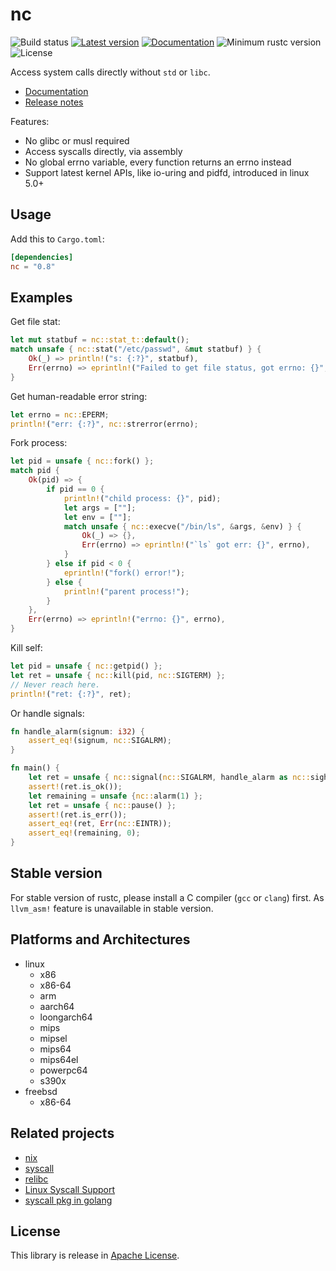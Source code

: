 
nc
===

![Build status](https://github.com/xushaohua/nc/actions/workflows/rust.yml/badge.svg)
[![Latest version](https://img.shields.io/crates/v/nc.svg)](https://crates.io/crates/nc)
[![Documentation](https://docs.rs/nc/badge.svg)](https://docs.rs/nc)
![Minimum rustc version](https://img.shields.io/badge/rustc-1.46+-yellow.svg)
![License](https://img.shields.io/crates/l/nc.svg)

Access system calls directly without `std` or `libc`.

- [Documentation](https://docs.rs/nc)
- [Release notes](https://github.com/xushaohua/nc/releases)

Features:
- No glibc or musl required
- Access syscalls directly, via assembly
- No global errno variable, every function returns an errno instead
- Support latest kernel APIs, like io-uring and pidfd, introduced in linux 5.0+

## Usage
Add this to `Cargo.toml`:
```toml
[dependencies]
nc = "0.8"
```

## Examples
Get file stat:
```rust
let mut statbuf = nc::stat_t::default();
match unsafe { nc::stat("/etc/passwd", &mut statbuf) } {
    Ok(_) => println!("s: {:?}", statbuf),
    Err(errno) => eprintln!("Failed to get file status, got errno: {}", errno),
}
```

Get human-readable error string:
```rust
let errno = nc::EPERM;
println!("err: {:?}", nc::strerror(errno);
```

Fork process:
```rust
let pid = unsafe { nc::fork() };
match pid {
    Ok(pid) => {
        if pid == 0 {
            println!("child process: {}", pid);
            let args = [""];
            let env = [""];
            match unsafe { nc::execve("/bin/ls", &args, &env) } {
                Ok(_) => {},
                Err(errno) => eprintln!("`ls` got err: {}", errno),
            }
        } else if pid < 0 {
            eprintln!("fork() error!");
        } else {
            println!("parent process!");
        }
    },
    Err(errno) => eprintln!("errno: {}", errno),
}
```

Kill self:
```rust
let pid = unsafe { nc::getpid() };
let ret = unsafe { nc::kill(pid, nc::SIGTERM) };
// Never reach here.
println!("ret: {:?}", ret);
```

Or handle signals:
```rust
fn handle_alarm(signum: i32) {
    assert_eq!(signum, nc::SIGALRM);
}

fn main() {
    let ret = unsafe { nc::signal(nc::SIGALRM, handle_alarm as nc::sighandler_t) };
    assert!(ret.is_ok());
    let remaining = unsafe {nc::alarm(1) };
    let ret = unsafe { nc::pause() };
    assert!(ret.is_err());
    assert_eq!(ret, Err(nc::EINTR));
    assert_eq!(remaining, 0);
}
```

## Stable version
For stable version of rustc, please install a C compiler (`gcc` or `clang`) first.
As `llvm_asm!` feature is unavailable in stable version.


## Platforms and Architectures
- linux
  - x86
  - x86-64
  - arm
  - aarch64
  - loongarch64
  - mips
  - mipsel
  - mips64
  - mips64el
  - powerpc64
  - s390x
- freebsd
  - x86-64

## Related projects
- [nix][nix]
- [syscall][syscall]
- [relibc][relibc]
- [Linux Syscall Support][lss]
- [syscall pkg in golang][go-syscall]

[syscall]: https://github.com/kmcallister/syscall.rs
[relibc]: https://gitlab.redox-os.org/redox-os/relibc.git
[nix]: https://github.com/nix-rust/nix
[lss]: https://chromium.googlesource.com/linux-syscall-support
[go-syscall]: https://github.com/golang/go/tree/master/src/syscall

## License
This library is release in [Apache License](LICENSE).
